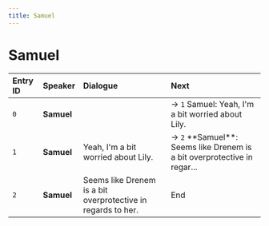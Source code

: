 ```yaml
---
title: Samuel
---
```


# Samuel


| Entry ID | Speaker | Dialogue | Next |
| :------- | :------ | :------- | :------------ |
| `0` | **Samuel** |  | → `1` Samuel: Yeah, I'm a bit worried about Lily\. |
| `1` | **Samuel** | Yeah, I'm a bit worried about Lily\. | → `2` \*\*Samuel\*\*: Seems like Drenem is a bit overprotective in regar\.\.\. |
| `2` | **Samuel** | Seems like Drenem is a bit overprotective in regards to her\. | End |
